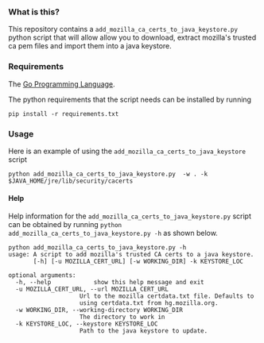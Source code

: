### What is this?
This repository contains a `add_mozilla_ca_certs_to_java_keystore.py` python script
that will allow allow you to download, extract mozilla's trusted ca pem files
and import them into a java keystore.


### Requirements
The [Go Programming Language](http://golang.org/doc/install).

The python requirements that the script needs can be installed by running

    pip install -r requirements.txt

### Usage

Here is an example of using the `add_mozilla_ca_certs_to_java_keystore` script

    python add_mozilla_ca_certs_to_java_keystore.py  -w . -k $JAVA_HOME/jre/lib/security/cacerts

#### Help
Help information for the `add_mozilla_ca_certs_to_java_keystore.py`
script can be obtained by running `python add_mozilla_ca_certs_to_java_keystore.py -h`
as shown below.

    python add_mozilla_ca_certs_to_java_keystore.py -h
    usage: A script to add mozilla's trusted CA certs to a java keystore.
           [-h] [-u MOZILLA_CERT_URL] [-w WORKING_DIR] -k KEYSTORE_LOC

    optional arguments:
      -h, --help            show this help message and exit
      -u MOZILLA_CERT_URL, --url MOZILLA_CERT_URL
                        Url to the mozilla certdata.txt file. Defaults to
                        using certdata.txt from hg.mozilla.org.
      -w WORKING_DIR, --working-directory WORKING_DIR
                        The directory to work in
      -k KEYSTORE_LOC, --keystore KEYSTORE_LOC
                        Path to the java keystore to update.


